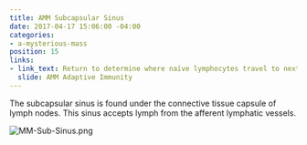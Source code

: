 ```yaml
---
title: AMM Subcapsular Sinus
date: 2017-04-17 15:06:00 -04:00
categories:
- a-mysterious-mass
position: 15
links:
- link_text: Return to determine where naïve lymphocytes travel to next
  slide: AMM Adaptive Immunity
---
```


The subcapsular sinus is found under the connective tissue capsule of lymph nodes. This sinus accepts lymph from the afferent lymphatic vessels.

![MM-Sub-Sinus.png](/uploads/MM-Sub-Sinus.png)